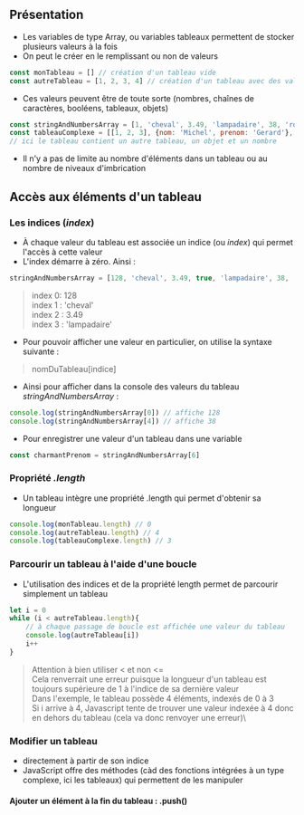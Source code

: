 ## Présentation
- Les variables de type Array, ou variables tableaux permettent de stocker plusieurs valeurs à la fois 
- On peut le créer en le remplissant ou non de valeurs
```javascript
const monTableau = [] // création d'un tableau vide
const autreTableau = [1, 2, 3, 4] // création d'un tableau avec des valeurs
```
- Ces valeurs peuvent être de toute sorte (nombres, chaînes de caractères, booléens, tableaux, objets)
```javascript
const stringAndNumbersArray = [1, 'cheval', 3.49, 'lampadaire', 38, 'robert']
const tableauComplexe = [[1, 2, 3], {nom: 'Michel', prenom: 'Gerard'}, 3.98]
// ici le tableau contient un autre tableau, un objet et un nombre
```
- Il n'y a pas de limite au nombre d'éléments dans un tableau ou au nombre de niveaux d'imbrication
## Accès aux éléments d'un tableau
### Les indices (*index*)
- À chaque valeur du tableau est associée un indice (ou *index*) qui permet l'accès à cette valeur
- L'index démarre à zéro. Ainsi :
```javascript
stringAndNumbersArray = [128, 'cheval', 3.49, true, 'lampadaire', 38, 'robert', false]
```
> index 0: 128\
> index 1 : 'cheval'\
> index 2 : 3.49\
> index 3 : 'lampadaire'

- Pour pouvoir afficher une valeur en particulier, on utilise la syntaxe suivante :
> nomDuTableau[indice]

- Ainsi pour afficher dans la console des valeurs du tableau *stringAndNumbersArray* :
```javascript
console.log(stringAndNumbersArray[0]) // affiche 128
console.log(stringAndNumbersArray[4]) // affiche 38
```
- Pour enregistrer une valeur d'un tableau dans une variable
```javascript
const charmantPrenom = stringAndNumbersArray[6]
```
### Propriété *.length*
- Un tableau intègre une propriété .length qui permet d'obtenir sa longueur
```javascript
console.log(monTableau.length) // 0
console.log(autreTableau.length) // 4
console.log(tableauComplexe.length) // 3
```
### Parcourir un tableau à l'aide d'une boucle
- L'utilisation des indices et de la propriété length permet de parcourir simplement un tableau
```javascript
let i = 0 
while (i < autreTableau.length){
    // à chaque passage de boucle est affichée une valeur du tableau
    console.log(autreTableau[i])
    i++
}
```
> Attention à bien utiliser  < et non <=\
> Cela renverrait une erreur puisque la longueur d'un tableau est toujours supérieure de 1 à l'indice de sa dernière valeur\
> Dans l'exemple, le tableau possède 4 éléments, indexés de 0 à 3\
> Si i arrive à  4, Javascript tente de trouver une valeur indexée à 4 donc en dehors du tableau (cela va donc renvoyer une erreur)\


### Modifier un tableau
- directement à partir de son indice
- JavaScript offre  des méthodes (càd des fonctions intégrées à un type complexe, ici les tableaux) qui permettent de les manipuler
#### Ajouter un élément à la fin du tableau : .push()

